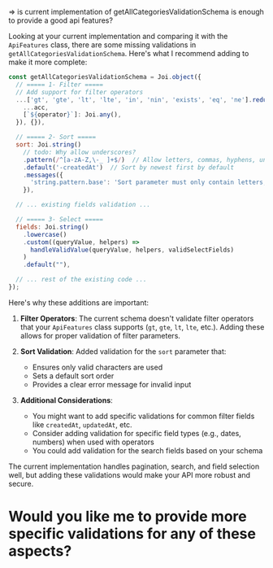 => is current implementation of getAllCategoriesValidationSchema is enough to provide a good api features?

Looking at your current implementation and comparing it with the `ApiFeatures` class, there are some missing validations in `getAllCategoriesValidationSchema`. Here's what I recommend adding to make it more complete:

```javascript:e-commerce/src/modules/category/category.validation.js
const getAllCategoriesValidationSchema = Joi.object({
  // ===== 1- Filter =====
  // Add support for filter operators
  ...['gt', 'gte', 'lt', 'lte', 'in', 'nin', 'exists', 'eq', 'ne'].reduce((acc, operator) => ({
    ...acc,
    [`${operator}`]: Joi.any(),
  }), {}),

  // ===== 2- Sort =====
  sort: Joi.string()
    // todo: Why allow underscores? 
    .pattern(/^[a-zA-Z,\-_ ]+$/)  // Allow letters, commas, hyphens, underscores
    .default('-createdAt')  // Sort by newest first by default
    .messages({
      'string.pattern.base': 'Sort parameter must only contain letters, commas, hyphens, and underscores'
    }),

  // ... existing fields validation ...

  // ===== 3- Select =====
  fields: Joi.string()
    .lowercase()
    .custom((queryValue, helpers) =>
      handleValidValue(queryValue, helpers, validSelectFields)
    )
    .default(""),

  // ... rest of the existing code ...
});
```

Here's why these additions are important:

1. **Filter Operators**: The current schema doesn't validate filter operators that your `ApiFeatures` class supports (`gt`, `gte`, `lt`, `lte`, etc.). Adding these allows for proper validation of filter parameters.

2. **Sort Validation**: Added validation for the `sort` parameter that:
   - Ensures only valid characters are used
   - Sets a default sort order
   - Provides a clear error message for invalid input

3. **Additional Considerations**:
   - You might want to add specific validations for common filter fields like `createdAt`, `updatedAt`, etc.
   - Consider adding validation for specific field types (e.g., dates, numbers) when used with operators
   - You could add validation for the search fields based on your schema

The current implementation handles pagination, search, and field selection well, but adding these validations would make your API more robust and secure.

Would you like me to provide more specific validations for any of these aspects?
======================================================================================================